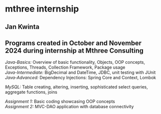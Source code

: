 mthree internship
==========
Jan Kwinta
----------
Programs created in October and November 2024 during internship at Mthree Consulting
----------
*Java-Basics:* Overview of basic functionality, Objects, OOP concepts, Exceptions, Threads, Collection Framework, Package usage  
*Java-Intermediate:* BigDecimal and DateTime, JDBC, unit testing with JUnit  
*Java-Advanced:* Dependency Injections: Spring Core and Context, Lombok  
  
*MySQL:* Table creating, altering, inserting, sophisticated select queries, aggregate functions, joins
  
*Assignment 1:* Basic coding showcasing OOP concepts  
*Assignment 2:* MVC-DAO application with database connectivity
